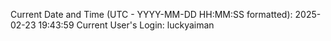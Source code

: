 Current Date and Time (UTC - YYYY-MM-DD HH:MM:SS formatted): 2025-02-23 19:43:59
Current User's Login: luckyaiman
